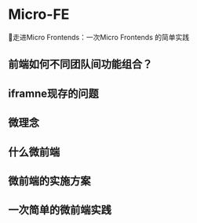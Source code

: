 # Micro-FE
🍊走进Micro Frontends：一次Micro Frontends 的简单实践

## 前端如何不同团队间功能组合？


## iframne现存的问题

## 微理念

## 什么微前端

## 微前端的实施方案



## 一次简单的微前端实践
